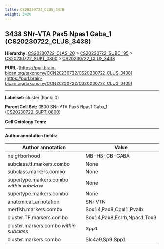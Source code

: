 ```yaml
---
title: CS20230722_CLUS_3438
weight: 3438
---
```

## 3438 SNr-VTA Pax5 Npas1 Gaba_1 (CS20230722_CLUS_3438)
<b>Hierarchy: </b>
[CS20230722_CLAS_20](../CS20230722_CLAS_20) >
[CS20230722_SUBC_195](../CS20230722_SUBC_195) >
[CS20230722_SUPT_0800](../CS20230722_SUPT_0800) >
[CS20230722_CLUS_3438](../CS20230722_CLUS_3438)

**PURL:** [https://purl.brain-bican.org/taxonomy/CCN20230722/CS20230722_CLUS_3438](https://purl.brain-bican.org/taxonomy/CCN20230722/CS20230722_CLUS_3438)

---


**Labelset:** cluster (Rank: 0)

**Parent Cell Set:** 0800 SNr-VTA Pax5 Npas1 Gaba_1 ([CS20230722_SUPT_0800](../CS20230722_SUPT_0800))



**Cell Ontology Term:** 

[MARKER GENES.]: #


---

[TRANSFERRED ANNOTATIONS.]: #


[AUTHOR ANNOTATION FIELDS.]: #


**Author annotation fields:**

| Author annotation | Value |
|-------------------|-------|
|neighborhood|MB-HB-CB-GABA|
|subclass.tf.markers.combo|None|
|subclass.markers.combo|None|
|supertype.markers.combo _within subclass_|None|
|supertype.markers.combo|None|
|anatomical_annotation|SNr VTN|
|merfish.markers.combo|Sox14,Pax8,Cgnl1,Pvalb|
|cluster.TF.markers.combo|Sox14,Pax8,Esrrb,Npas1,Tox3|
|cluster.markers.combo _within subclass_|Spp1|
|cluster.markers.combo|Slc4a9,Sp9,Spp1|
